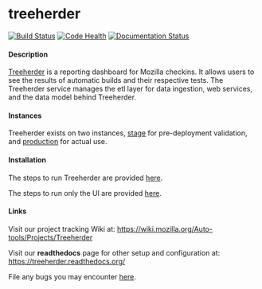 treeherder
==================
[![Build Status](https://travis-ci.org/mozilla/treeherder.png?branch=master)](https://travis-ci.org/mozilla/treeherder)
[![Code Health](https://landscape.io/github/mozilla/treeherder/master/landscape.png)](https://landscape.io/github/mozilla/treeherder/master)
[![Documentation Status](https://readthedocs.org/projects/treeherder/badge/?version=latest)](https://readthedocs.org/projects/treeherder/?badge=latest)


#### Description
[Treeherder](https://treeherder.mozilla.org) is a reporting dashboard for Mozilla checkins. It allows users to see the results of automatic builds and their respective tests. The Treeherder service manages the etl layer for data ingestion, web services, and the data model behind Treeherder.


#### Instances
Treeherder exists on two instances, [stage](https://treeherder.allizom.org) for pre-deployment validation, and [production](https://treeherder.mozilla.org) for actual use.


#### Installation
The steps to run Treeherder are provided [here](https://treeherder.readthedocs.org/installation.html).

The steps to run only the UI are provided [here](https://treeherder.readthedocs.org/ui/installation.html).


#### Links

Visit our project tracking Wiki at:
https://wiki.mozilla.org/Auto-tools/Projects/Treeherder

Visit our **readthedocs** page for other setup and configuration at:
https://treeherder.readthedocs.org/

File any bugs you may encounter [here](https://bugzilla.mozilla.org/enter_bug.cgi?product=Tree+Management&component=Treeherder).
